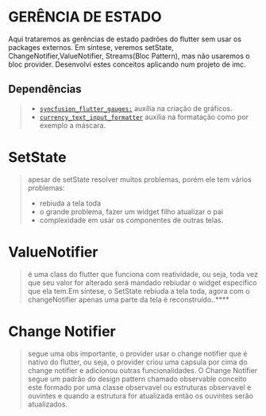 # GERÊNCIA DE ESTADO

Aqui trataremos as gerências de estado padrões do flutter sem usar os packages externos. Em síntese, veremos setState, ChangeNotifier,ValueNotifier, Streams(Bloc Pattern), mas não usaremos o bloc provider. Desenvolvi estes conceitos aplicando num projeto de imc.

## Dependências
> - [`syncfusion_flutter_gauges:`]() auxília na criação de gráficos.
> - [`currency_text_input_formatter`]() auxília na formatação como por exemplo a máscara.

# SetState
> apesar de setState resolver muitos problemas, porém ele tem vários problemas:
> - rebiuda a tela toda
> - o grande problema, fazer um widget filho atualizar o pai
> - complexidade em usar os componentes de outras telas.

# ValueNotifier
> é uma class do flutter que funciona com reatividade, ou seja, toda vez que seu valor for alterado será mandado rebiudar o widget específico que ela tem.Em síntese, o SetState rebiuda a tela toda, agora com o changeNotifier apenas uma parte da tela é reconstruído..****

# Change Notifier
> segue uma obs importante, o provider usar o change notifier que é nativo do flutter, ou seja, o provider criou uma capsula por cima do change notifier e adicionou outras funcionalidades.
> O Change Notifier segue um padrão do design pattern chamado observable conceito este formado por uma classe observavel ou estruturas observavel e ouvintes e quando a estrutura for atualizada então os ouvintes serão atualizados.